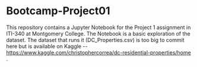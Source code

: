 # Bootcamp-Project01

This repository contains a Jupyter Notebook for the Project 1 assignment in ITI-340 at Montgomery College. The Notebook is a basic exploration of the dataset. The dataset that runs it (DC_Properties.csv) is too big to commit here but is available on Kaggle -- https://www.kaggle.com/christophercorrea/dc-residential-properties/home .
